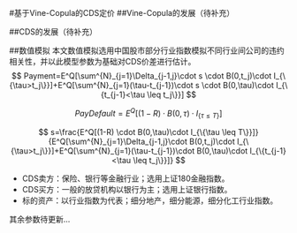#基于Vine-Copula的CDS定价
##Vine-Copula的发展（待补充）

##CDS的发展（待补充）

##数值模拟
本文数值模拟选用中国股市部分行业指数模拟不同行业间公司的违约相关性，并以此模型参数为基础对CDS价差进行估计。
$$
Payment=E^Q[\sum^{N}_{j=1}\Delta_{j-1,j}\cdot s \cdot B(0,t_j)\cdot I_{\{\tau>t_j\}}]+E^Q[\sum^{N}_{j=1}(\tau-t_{j-1})\cdot s \cdot B(0,\tau)\cdot I_{\{t_{j-1}<\tau \leq t_j\}}]
$$

$$
PayDefault=E^Q[(1-R) \cdot B(0,\tau)\cdot I_{\{\tau \leq T\}}]
$$

$$
s=\frac{E^Q[(1-R) \cdot B(0,\tau)\cdot I_{\{\tau \leq T\}}]}{E^Q[\sum^{N}_{j=1}\Delta_{j-1,j}\cdot B(0,t_j)\cdot I_{\{\tau>t_j\}}]+E^Q[\sum^{N}_{j=1}(\tau-t_{j-1})\cdot B(0,\tau)\cdot I_{\{t_{j-1}<\tau \leq t_j\}}]}
$$
* CDS卖方：保险、银行等金融行业；选用上证180金融指数。
* CDS买方：一般的放贷机构以银行为主；选用上证银行指数。
* 标的资产：以行业指数为代表；细分地产，细分能源，细分化工行业指数。

其余参数待更新...